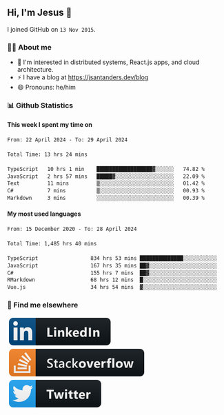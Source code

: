 ## Hi, I'm Jesus 👋

I joined GitHub on `13 Nov 2015`.

<!-- Talking about you -->

### 👨‍💻 About me

- 👦 I'm interested in distributed systems, React.js apps, and cloud architecture.
- ⚡️ I have a blog at <https://jsantanders.dev/blog>
- 😄 Pronouns: he/him

### 📊 Github Statistics

#### This week I spent my time on

<!--START_SECTION:weekly-->

```txt
From: 22 April 2024 - To: 29 April 2024

Total Time: 13 hrs 24 mins

TypeScript   10 hrs 1 min    ██████████████████▓░░░░░░   74.82 %
JavaScript   2 hrs 57 mins   █████▓░░░░░░░░░░░░░░░░░░░   22.09 %
Text         11 mins         ▒░░░░░░░░░░░░░░░░░░░░░░░░   01.42 %
C#           7 mins          ▒░░░░░░░░░░░░░░░░░░░░░░░░   00.93 %
Markdown     3 mins          ░░░░░░░░░░░░░░░░░░░░░░░░░   00.39 %
```

<!--END_SECTION:weekly-->

#### My most used languages

<!--START_SECTION:alltime-->

```txt
From: 15 December 2020 - To: 28 April 2024

Total Time: 1,485 hrs 40 mins

TypeScript                 834 hrs 53 mins ██████████████░░░░░░░░░░░   56.20 %
JavaScript                 167 hrs 35 mins ██▓░░░░░░░░░░░░░░░░░░░░░░   11.28 %
C#                         155 hrs 7 mins  ██▓░░░░░░░░░░░░░░░░░░░░░░   10.44 %
RMarkdown                  68 hrs 12 mins  █░░░░░░░░░░░░░░░░░░░░░░░░   04.59 %
Vue.js                     34 hrs 54 mins  ▓░░░░░░░░░░░░░░░░░░░░░░░░   02.35 %
```

<!--END_SECTION:alltime-->

### 📢 Find me elsewhere

<p>
  <a target="_blank" href="https://linkedin.com/in/jsantanders">
    <img src="https://github.com/jsantanders/jsantanders/blob/master/img/linkedin.svg" alt="LinkedIn" style="vertical-align:top; margin:4px">
  </a>
  
  <a target="_blank" href="https://stackoverflow.com/users/7318331/jesus-santander">
    <img src="https://github.com/jsantanders/jsantanders/blob/master/img/stackoverflow.svg" alt="StackOverflow" style="vertical-align:top; margin:4px">
  </a>
  
  <a target="_blank" href="http://twitter.com/jsantanders">
    <img src="https://github.com/jsantanders/jsantanders/blob/master/img/twitter.svg" alt="Twitter" style="vertical-align:top; margin:4px">
  </a>
</p>
